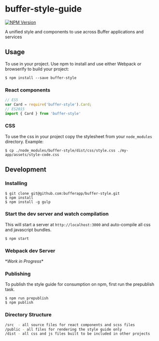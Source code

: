 # buffer-style-guide

[![NPM Version](https://img.shields.io/npm/v/buffer-style.svg)](https://www.npmjs.com/package/buffer-style)

A unified style and components to use across Buffer applications and services

## Usage

To use in your project. Use npm to install and use either Webpack or browserify
to build your project:

```
$ npm install --save buffer-style
```

### React components

```javascript
// ES5
var Card = require('buffer-style').Card;
// ES2015
import { Card } from 'buffer-style'
```

### CSS

To use the css in your project copy the stylesheet from your `node_modules`
directory. Example:

```
$ cp ./node_modules/buffer-style/dist/css/style.css ./my-app/assets/style-code.css
```


## Development

### Installing

```
$ git clone git@github.com:bufferapp/buffer-style.git
$ npm install
$ npm install -g gulp
```

### Start the dev server and watch compilation

This will start a server at `http://localhost:3000` and auto-compile all css and
javascript bundles.

```
$ npm start
```

### Webpack dev Server

\**Work in Progress*\*

### Publishing

To publish the style guide for consumption on npm, first run the prepublish task.

```
$ npm run prepublish
$ npm publish
```

### Directory Structure
```bash
/src  - all source files for react components and scss files
/public - all files for rendering the style guide only
/dist - all css and js files built to be included in other projects
```
